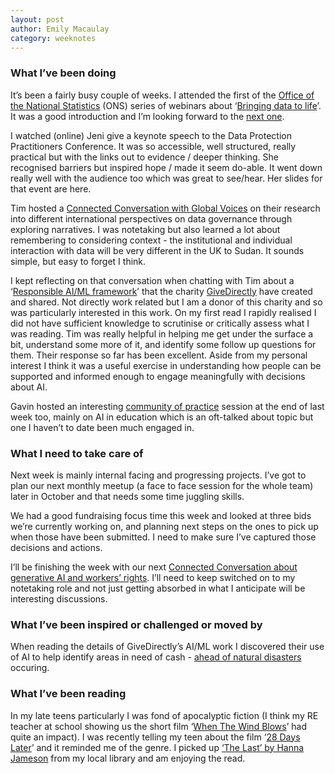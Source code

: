 ```yaml
---
layout: post
author: Emily Macaulay
category: weeknotes
---
```

### What I’ve been doing
It’s been a fairly busy couple of weeks. I attended the first of the [Office of the National Statistics](https://www.ons.gov.uk/) (ONS) series of webinars about ‘[Bringing data to life](https://www.eventbrite.com/cc/bringing-data-to-life-3538779?utm-campaign=social&utm-content=creatorshare&utm-medium=discovery&utm-term=odclsxcollection&utm-source=cp&aff=escb)’. It was a good introduction and I’m looking forward to the [next one](https://www.eventbrite.com/e/create-your-own-butterfly-effect-citizens-and-environmental-statistics-tickets-991026495927?aff=odcleoeventsincollection&keep_tld=1). 

I watched (online) Jeni give a keynote speech to the Data Protection Practitioners Conference. It was so accessible, well structured, really practical but with the links out to evidence / deeper thinking. She recognised barriers but inspired hope / made it seem do-able. It went down really well with the audience too which was great to see/hear. Her slides for that event are here.

Tim hosted a [Connected Conversation with Global Voices](https://connectedbydata.org/events/2024-09-30-connected-conversation-global-voices-on-data-and-ai) on their research into different international perspectives on data governance through exploring narratives. I was notetaking but also learned a lot about remembering to considering context - the institutional and individual interaction with data will be very different in the UK to Sudan. It sounds simple, but easy to forget I think.

I kept reflecting on that conversation when chatting with Tim about a ‘[Responsible AI/ML framework](https://www.givedirectly.org/ai-framework/)’ that the charity [GiveDirectly](https://www.givedirectly.org/) have created and shared. Not directly work related but I am a donor of this charity and so was particularly interested in this work. On my first read I rapidly realised I did not have sufficient knowledge to scrutinise or critically assess what I was reading. Tim was really helpful in helping me get under the surface a bit, understand some more of it, and identify some follow up questions for them. Their response so far has been excellent. Aside from my personal interest I think it was a useful exercise in understanding how people can be supported and informed enough to engage meaningfully with decisions about AI.

Gavin hosted an interesting [community of practice](https://connectedbydata.org/projects/2024-community-of-practice) session at the end of last week too, mainly on AI in education which is an oft-talked about topic but one I haven’t to date been much engaged in. 

### What I need to take care of
Next week is mainly internal facing and progressing projects.  I’ve got to plan our next monthly meetup (a face to face session for the whole team) later in October and that needs some time juggling skills.

We had a good fundraising focus time this week and looked at three bids we’re currently working on, and planning next steps on the ones to pick up when those have been submitted. I need to make sure I’ve captured those decisions and actions. 

I’ll be finishing the week with our next [Connected Conversation about generative AI and workers’ rights](https://connectedbydata.org/events/2024-10-17-connected-conversation-gen-ai). I’ll need to keep switched on to my notetaking role and not just getting absorbed in what I anticipate will be interesting discussions.

### What I’ve been inspired or challenged or moved by
When reading the details of GiveDirectly’s AI/ML work I discovered their use of AI to help identify areas in need of cash - [ahead of natural disasters](https://www.givedirectly.org/flood-pilots/) occuring. 

### What I’ve been reading
In my late teens particularly I was fond of apocalyptic fiction (I think my RE teacher at school showing us the short film ‘[When The Wind Blows](https://www.imdb.com/title/tt0090315/)’ had quite an impact). I was recently telling my teen about the film ‘[28 Days Later](https://www.imdb.com/title/tt0289043/)’ and it reminded me of the genre. I picked up [‘The Last’ by Hanna Jameson](https://www.goodreads.com/book/show/40381927-the-last) from my local library and am enjoying the read.
